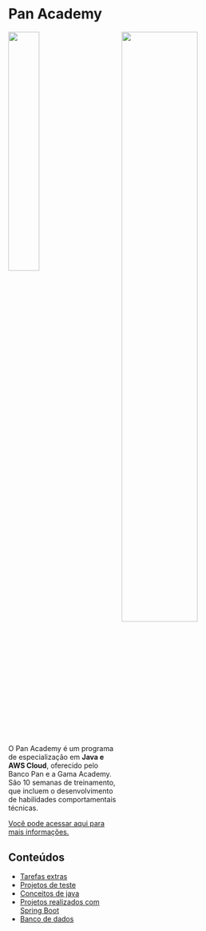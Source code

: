 # Pan Academy
<div style="display:display: inline_block;">
  <img src="https://bancopan.corporate.gama.academy/wp-content/uploads/sites/10/2021/08/logo-Positivo.png" width="35%">
  <img align="right" src="https://bancopan.corporate.gama.academy/wp-content/uploads/sites/10/2021/08/gama-academy-logo-horizontal-verde-preto.png" width="55%">
</div>

##
<br>
<div>
  <p>O Pan Academy é um programa de especialização em <b>Java e AWS Cloud</b>, oferecido pelo Banco Pan e a Gama Academy. São 10 semanas de treinamento, que incluem o desenvolvimento de habilidades comportamentais técnicas.</p>
  <a href="https://bancopan.corporate.gama.academy/">Você pode acessar aqui para mais informações.</a>
</div>

## Conteúdos 
  - <a href="./Extra_Tasks">Tarefas extras</a>
  - <a href="./JUnit_Projects">Projetos de teste</a>
  - <a href="./Java_Projects">Conceitos de java</a>
  - <a href="./Spring-Boot_Projects">Projetos realizados com Spring Boot</a>
  - <a href="./Databases">Banco de dados</a>
